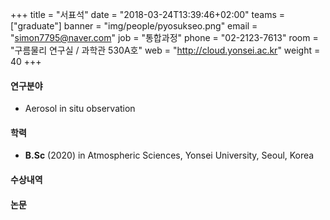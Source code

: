 ﻿+++
title = "서표석"
date = "2018-03-24T13:39:46+02:00"
teams = ["graduate"]
banner = "img/people/pyosukseo.png"
email = "simon7795@naver.com"
job = "통합과정"
phone = "02-2123-7613"
room = "구름물리 연구실 / 과학관 530A호"
web = "http://cloud.yonsei.ac.kr"
weight = 40
+++

#### 연구분야
+ Aerosol in situ observation


#### 학력
 + **B.Sc** (2020) in Atmospheric Sciences, Yonsei University, Seoul, Korea

#### 수상내역

#### 논문
